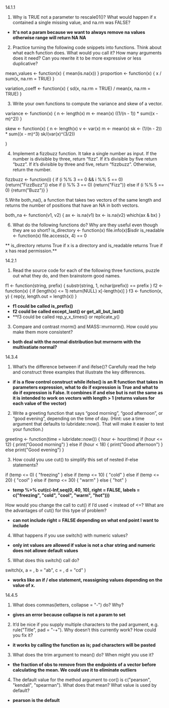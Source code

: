 14.1.1
1. Why is TRUE not a parameter to rescale01()? What would happen if x contained a single missing value, and na.rm was FALSE?
* **It's not a param because we want to always remove na values otherwise range will return NA NA**

2. Practice turning the following code snippets into functions. Think about what each function does. What would you call it? How many arguments does it need? Can you rewrite it to be more expressive or less duplicative?

mean_values <- function(x) {
	mean(is.na(x))
}
proportion <- function(x) {
	x / sum(x, na.rm = TRUE)
}

variation_coeff <- function(x) {
	sd(x, na.rm = TRUE) / mean(x, na.rm = TRUE)
}

3. Write your own functions to compute the variance and skew of a vector.

variance <- function(x) {
	n <- length(x)
	m <- mean(x)
	((1/(n - 1)) * sum((x - m)^2))
}

skew <- function(x) {
	n <- length(x)
    v <- var(x)
    m <- mean(x)
    sk <- (1/(n - 2)) * sum((x - m)^3)
    sk/(var(x)^(3/2))

}

4. Implement a fizzbuzz function. It take a single number as input. If the number is divisible by three, return “fizz”. If it’s divisible by five return “buzz”. If it’s divisible by three and five, return “fizzbuzz”. Otherwise, return the number.

fizzbuzz <- function(i) {
	 if (i %% 3 == 0 && i %% 5 == 0) {return("FizzBuzz")}
	 else if (i %% 3 == 0) {return("Fizz")}
	 else if (i %% 5 == 0) {return("Buzz")}
}

5.Write both_na(), a function that takes two vectors of the same length and returns the number of positions that have an NA in both vectors.

both_na <- function(v1, v2) {
	ax <- is.na(v1)
	bx <- is.na(v2)
	which(ax & bx)
}

6. What do the following functions do? Why are they useful even though they are so short?
is_directory <- function(x) file.info(x)$isdir
is_readable <- function(x) file.access(x, 4) == 0

** is_directory returns True if x is a directory and is_readable returns True if x has read permission.**

14.2.1

1. Read the source code for each of the following three functions, puzzle out what they do, and then brainstorm good names.

f1 <- function(string, prefix) {
  substr(string, 1, nchar(prefix)) == prefix
}
f2 <- function(x) {
  if (length(x) <= 1) return(NULL)
  x[-length(x)]
}
f3 <- function(x, y) {
  rep(y, length.out = length(x))
}

* **f1 could be called is_prefix()**
* **f2 could be called except_last() or get_all_but_last()**
* **f3 could be called rep_y_x_times() or replicate_y()

3. Compare and contrast rnorm() and MASS::mvrnorm(). How could you make them more consistent?
* **both deal with the normal distribution but mvrnorm with the multivatiate normal?**

14.3.4
1. What’s the difference between if and ifelse()? Carefully read the help and construct three examples that illustrate the key differences.
* **if is a flow control construct while ifelse() is an R function that takes in parameters expression, what to do if expression is True and what to do if expression is False. It combines if and else but is not the same as it is intended to work on vectors with length > 1 (returns values for each value of the vector)**

2. Write a greeting function that says “good morning”, “good afternoon”, or “good evening”, depending on the time of day. (Hint: use a time argument that defaults to lubridate::now(). That will make it easier to test your function.)

greeting <- function(time = lubridate::now()) {
	hour <- hour(time)
	if (hour <= 12) {
	print("Goood morning")
} else if (hour < 18) {
	print("Good afternoon")
} else
	print("Good evening")
}

3. How could you use cut() to simplify this set of nested if-else statements?

if (temp <= 0) {
  "freezing"
} else if (temp <= 10) {
  "cold"
} else if (temp <= 20) {
  "cool"
} else if (temp <= 30) {
  "warm"
} else {
  "hot"
}

* **temp %>% cut(c(-Inf,seq(0, 40, 10), right = FALSE,  labels = c("freezing", "cold", "cool", "warm", "hot")))**

How would you change the call to cut() if I’d used < instead of <=? What are the advantages of cut() for this type of problem?
* **can not include right = FALSE depending on what end point I want to include**

4. What happens if you use switch() with numeric values?
* **only int values are allowed if value is not a char string and numeric does not allowe default  values**

5. What does this switch() call do?

switch(x, 
  a = ,
  b = "ab",
  c = ,
  d = "cd"
)
* **works like an if / else statement, reassigning values depending on the value of x.**

14.4.5
1. What does commas(letters, collapse = "-") do? Why?
* **gives an error because collapse is not a param to set**

2. It’d be nice if you supply multiple characters to the pad argument, e.g. rule("Title", pad = "-+"). Why doesn’t this currently work? How could you fix it?
* **it works by calling the function as is; pad characters will be pasted**

3. What does the trim argument to mean() do? When might you use it?
* **the fraction of obs to remove from the endpoints of a vector before calculating the mean. We could use it to eliminate outliers**

4. The default value for the method argument to cor() is c("pearson", "kendall", "spearman"). What does that mean? What value is used by default?
* **pearson is the default**


